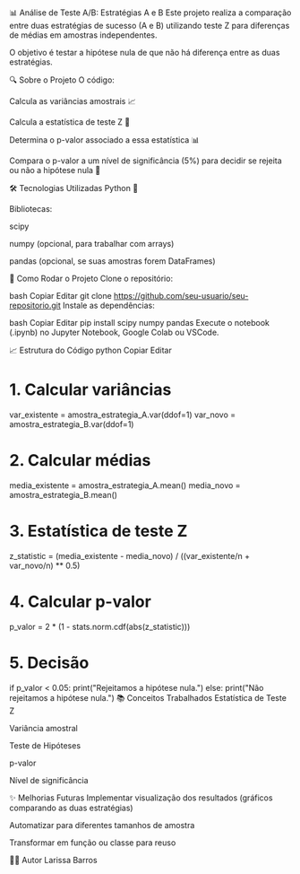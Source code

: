 📊 Análise de Teste A/B: Estratégias A e B
Este projeto realiza a comparação entre duas estratégias de sucesso (A e B) utilizando teste Z para diferenças de médias em amostras independentes.

O objetivo é testar a hipótese nula de que não há diferença entre as duas estratégias.

🔍 Sobre o Projeto
O código:

Calcula as variâncias amostrais 📈

Calcula a estatística de teste Z 🧮

Determina o p-valor associado a essa estatística 📊

Compara o p-valor a um nível de significância (5%) para decidir se rejeita ou não a hipótese nula 🚦

🛠️ Tecnologias Utilizadas
Python 🐍

Bibliotecas:

scipy

numpy (opcional, para trabalhar com arrays)

pandas (opcional, se suas amostras forem DataFrames)

🧩 Como Rodar o Projeto
Clone o repositório:

bash
Copiar
Editar
git clone https://github.com/seu-usuario/seu-repositorio.git
Instale as dependências:

bash
Copiar
Editar
pip install scipy numpy pandas
Execute o notebook (.ipynb) no Jupyter Notebook, Google Colab ou VSCode.

📈 Estrutura do Código
python
Copiar
Editar
# 1. Calcular variâncias
var_existente = amostra_estrategia_A.var(ddof=1)
var_novo = amostra_estrategia_B.var(ddof=1)

# 2. Calcular médias
media_existente = amostra_estrategia_A.mean()
media_novo = amostra_estrategia_B.mean()

# 3. Estatística de teste Z
z_statistic = (media_existente - media_novo) / ((var_existente/n + var_novo/n) ** 0.5)

# 4. Calcular p-valor
p_valor = 2 * (1 - stats.norm.cdf(abs(z_statistic)))

# 5. Decisão
if p_valor < 0.05:
    print("Rejeitamos a hipótese nula.")
else:
    print("Não rejeitamos a hipótese nula.")
📚 Conceitos Trabalhados
Estatística de Teste Z

Variância amostral

Teste de Hipóteses

p-valor

Nível de significância

✨ Melhorias Futuras
Implementar visualização dos resultados (gráficos comparando as duas estratégias)

Automatizar para diferentes tamanhos de amostra

Transformar em função ou classe para reuso

🧑‍💻 Autor
Larissa Barros
